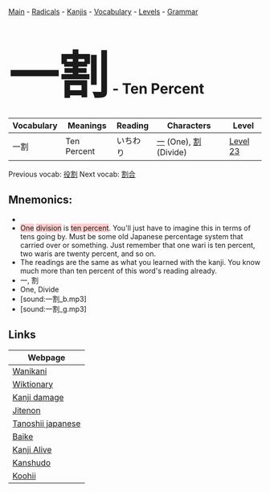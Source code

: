 <style> bigfont {font-size: 100px}</style>
[Main](../README.md) -
[Radicals](../radicals.md) -
[Kanjis](../kanjis.md) -
[Vocabulary](../vocabulary.md) -
[Levels](../levels.md) -
[Grammar](../grammar.md)
# <bigfont> 一割</bigfont> - Ten Percent 

| Vocabulary | Meanings | Reading | Characters | Level |
| --- | --- | --- | --- | --- |
| 一割 | Ten Percent | いちわり |  [一](../kanjis/一.md) (One), [割](../kanjis/割.md) (Divide) | [Level 23](../levels/wk_level23.md) |

Previous vocab: [役割](役割.md) Next vocab: [割合](割合.md) 

## Mnemonics:

* 
* <span style="background-color:#ffcccb"> One</span> <span style="background-color:#ffcccb"> division</span> is <span style="background-color:#ffcccb"> ten percent</span>. You'll just have to imagine this in terms of tens going by. Must be some old Japanese percentage system that carried over or something. Just remember that one wari is ten percent, two waris are twenty percent, and so on.
* The readings are the same as what you learned with the kanji. You know much more than ten percent of this word's reading already.
* 一, 割
* One, Divide
* [sound:一割_b.mp3]
* [sound:一割_g.mp3]


## Links 

| Webpage |
| --- |
| [Wanikani          ](https://www.wanikani.com/kanji/一割) |
| [Wiktionary        ](https://en.wiktionary.org/wiki/一割) |
| [Kanji damage      ](http://www.kanjidamage.com/kanji/search?utf8=✓&q=一割) |
| [Jitenon           ](https://jitenon.com/kanji/一割) |
| [Tanoshii japanese ](https://www.tanoshiijapanese.com/dictionary/kanji.cfm?k=一割) |
| [Baike             ](https://baike.baidu.com/item/一割) |
| [Kanji Alive       ](https://app.kanjialive.com/一割) |
| [Kanshudo          ](https://www.kanshudo.com/searchmn?q=一割) |
| [Koohii            ](https://kanji.koohii.com/study/kanji/一割) |
